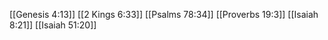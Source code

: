 [[Genesis 4:13]]
[[2 Kings 6:33]]
[[Psalms 78:34]]
[[Proverbs 19:3]]
[[Isaiah 8:21]]
[[Isaiah 51:20]]
